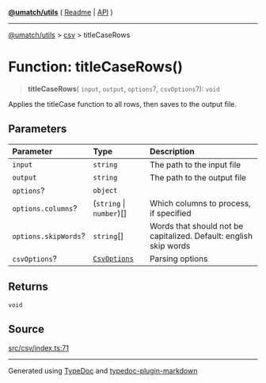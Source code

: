 [**@umatch/utils**](../../README.md) ( [Readme](../../README.md) \| [API](../../API.md) )

---

[@umatch/utils](../../API.md) > [csv](../README.md) > titleCaseRows

# Function: titleCaseRows()

> **titleCaseRows**(
> `input`,
> `output`,
> `options`?,
> `csvOptions`?): `void`

Applies the titleCase function to all rows, then saves to the
output file.

## Parameters

| Parameter            | Type                                                     | Description                                                       |
| :------------------- | :------------------------------------------------------- | :---------------------------------------------------------------- |
| `input`              | `string`                                                 | The path to the input file                                        |
| `output`             | `string`                                                 | The path to the output file                                       |
| `options`?           | `object`                                                 |                                                                   |
| `options.columns`?   | (`string` \| `number`)[]                                 | Which columns to process, if specified                            |
| `options.skipWords`? | `string`[]                                               | Words that should not be capitalized. Default: english skip words |
| `csvOptions`?        | [`CsvOptions`](../type-aliases/type-alias.CsvOptions.md) | Parsing options                                                   |

## Returns

`void`

## Source

[src/csv/index.ts:71](https://github.com/umatch-oficial/utils/blob/618b1ef/src/csv/index.ts#L71)

---

Generated using [TypeDoc](https://typedoc.org/) and [typedoc-plugin-markdown](https://www.npmjs.com/package/typedoc-plugin-markdown)

